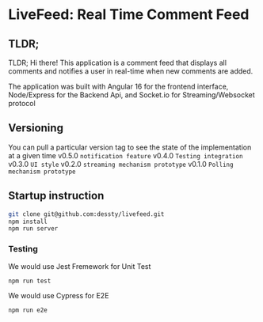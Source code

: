# LiveFeed: Real Time Comment Feed

## TLDR;
TLDR;
Hi there! 
This application is a comment feed that displays all comments and notifies a user in real-time when new comments are added.

The application was built with Angular 16 for the frontend interface, Node/Express for the Backend Api, and Socket.io for Streaming/Websocket protocol

## Versioning
You can pull a particular version tag to see the state of the implementation at a given time
v0.5.0 `notification feature`
v0.4.0 `Testing integration`
v0.3.0 `UI style`
v0.2.0 `streaming mechanism prototype`
v0.1.0 `Polling mechanism prototype`


## Startup instruction
```sh
git clone git@github.com:dessty/livefeed.git
npm install 
npm run server 
```

### Testing
We would use Jest Fremework for Unit Test
```sh
npm run test
```

We would use Cypress for E2E
```sh
npm run e2e
```
